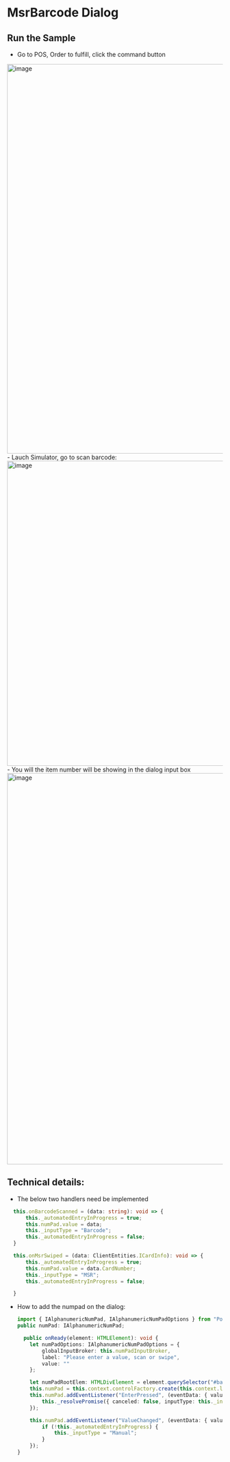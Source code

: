 # MsrBarcode Dialog
## Run the Sample
- Go to POS, Order to fulfill, click the command button<br/>
<img width="908" alt="image" src="https://github.com/zhangguanghuib/NewCommerceSDK/assets/14832260/61fe3fb4-8f44-4524-9d9e-46a88d660165">
- Lauch Simulator, go to scan barcode:
  <img width="711" alt="image" src="https://github.com/zhangguanghuib/NewCommerceSDK/assets/14832260/79cfe664-9bb6-4d78-ba75-64ae2db5445b">
- You will the item number will be showing in the dialog input box <br/>
<img width="912" alt="image" src="https://github.com/zhangguanghuib/NewCommerceSDK/assets/14832260/fc474e7c-e97b-45d4-8107-519910708db1"><br/>

## Technical details:
- The below two handlers need be implemented<br/>

```ts
  this.onBarcodeScanned = (data: string): void => {
      this._automatedEntryInProgress = true;
      this.numPad.value = data;
      this._inputType = "Barcode";
      this._automatedEntryInProgress = false;
  }

  this.onMsrSwiped = (data: ClientEntities.ICardInfo): void => {
      this._automatedEntryInProgress = true;
      this.numPad.value = data.CardNumber;
      this._inputType = "MSR";
      this._automatedEntryInProgress = false;

  }
```
- How to add the numpad on the dialog:<br/>

  ```ts
  import { IAlphanumericNumPad, IAlphanumericNumPadOptions } from "PosApi/Consume/Controls";
  public numPad: IAlphanumericNumPad;

    public onReady(element: HTMLElement): void {
      let numPadOptions: IAlphanumericNumPadOptions = {
          globalInputBroker: this.numPadInputBroker,
          label: "Please enter a value, scan or swipe",
          value: ""
      };

      let numPadRootElem: HTMLDivElement = element.querySelector("#barcodeMsrDialogAlphanumericNumpad") as HTMLDivElement;
      this.numPad = this.context.controlFactory.create(this.context.logger.getNewCorrelationId(), "AlphanumericNumPad", numPadOptions, numPadRootElem);
      this.numPad.addEventListener("EnterPressed", (eventData: { value: Commerce.Extensibility.NumPadValue }) => {
          this._resolvePromise({ canceled: false, inputType: this._inputType, value: eventData.value.toString() });
      });

      this.numPad.addEventListener("ValueChanged", (eventData: { value: string }) => {
          if (!this._automatedEntryInProgress) {
              this._inputType = "Manual";
          }
      });
  }
  ```



